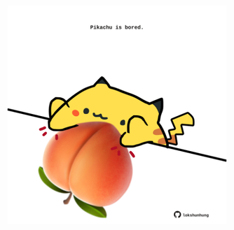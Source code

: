 <!-- built at 24/03/2021, 09:17:14 UTC -->
<p align="center">
  <img width="500" height="500" src="./ReadmeImage.svg">
</p>
